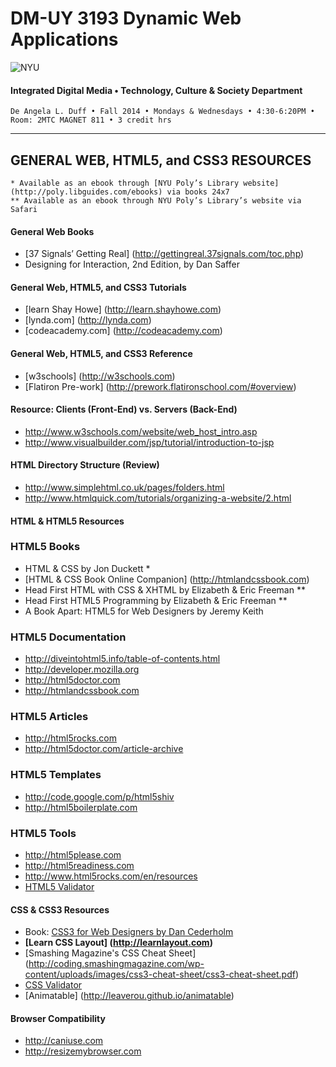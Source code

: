 # DM-UY 3193 Dynamic Web Applications

![NYU](http://ws2.polishedsolid.com/de/nyu_soe_logo.png)
#### Integrated Digital Media • Technology, Culture & Society Department

    De Angela L. Duff • Fall 2014 • Mondays & Wednesdays • 4:30-6:20PM • Room: 2MTC MAGNET 811 • 3 credit hrs

---

##  GENERAL WEB, HTML5, and CSS3 RESOURCES


    * Available as an ebook through [NYU Poly’s Library website](http://poly.libguides.com/ebooks) via books 24x7
    ** Available as an ebook through NYU Poly’s Library’s website via Safari

#### General Web Books
* [37 Signals’ Getting Real] (http://gettingreal.37signals.com/toc.php)
* Designing for Interaction, 2nd Edition, by Dan Saffer

#### General Web, HTML5, and CSS3 Tutorials
* [learn Shay Howe] (http://learn.shayhowe.com)
* [lynda.com] (http://lynda.com)
* [codeacademy.com] (http://codeacademy.com)

#### General Web, HTML5, and CSS3 Reference
* [w3schools] (http://w3schools.com)
* [Flatiron Pre-work] (http://prework.flatironschool.com/#overview)

#### Resource: Clients (Front-End) vs. Servers (Back-End)
* http://www.w3schools.com/website/web_host_intro.asp
* http://www.visualbuilder.com/jsp/tutorial/introduction-to-jsp 

#### HTML Directory Structure (Review)
* http://www.simplehtml.co.uk/pages/folders.html
* http://www.htmlquick.com/tutorials/organizing-a-website/2.html

#### HTML & HTML5 Resources

### HTML5 Books
* HTML & CSS by Jon Duckett * 
* [HTML & CSS Book Online Companion] (http://htmlandcssbook.com)
* Head First HTML with CSS & XHTML by Elizabeth & Eric Freeman **
* Head First HTML5 Programming by Elizabeth & Eric Freeman **
* A Book Apart: HTML5 for Web Designers by Jeremy Keith 

### HTML5 Documentation
* http://diveintohtml5.info/table-of-contents.html
* http://developer.mozilla.org
* http://html5doctor.com
* http://htmlandcssbook.com 

### HTML5 Articles
* http://html5rocks.com
* http://html5doctor.com/article-archive 

### HTML5 Templates
* http://code.google.com/p/html5shiv
* http://html5boilerplate.com 

### HTML5 Tools
* http://html5please.com
* http://html5readiness.com
* http://www.html5rocks.com/en/resources
* [HTML5 Validator](http://validator.w3.org)

#### CSS & CSS3 Resources
* Book: [CSS3 for Web Designers by Dan Cederholm](http://www.abookapart.com/products/css3-for-web-designers)
* **[Learn CSS Layout] (http://learnlayout.com)** 
* [Smashing Magazine's CSS Cheat Sheet] (http://coding.smashingmagazine.com/wp-content/uploads/images/css3-cheat-sheet/css3-cheat-sheet.pdf)
* [CSS Validator](http://jigsaw.w3.org/css-validator)
* [Animatable] (http://leaverou.github.io/animatable)

#### Browser Compatibility
* http://caniuse.com
* http://resizemybrowser.com


